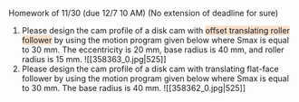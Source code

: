 Homework of 11/30 (due 12/7 10 AM) (No extension of deadline for sure) 

1. Please design the cam profile of a disk cam with <span style="background:rgba(240, 107, 5, 0.2)">offset translating roller follower</span> by using the motion program given below where Smax is equal to 30 mm. The eccentricity is 20 mm, base radius is 40 mm, and roller radius is 15 mm. 
![[358363_0.jpg|525]]
2. Please design the cam profile of a disk cam with translating flat-face follower by using the motion program given below where Smax is equal to 30 mm. The base radius is 40 mm. ![[358362_0.jpg|525]]